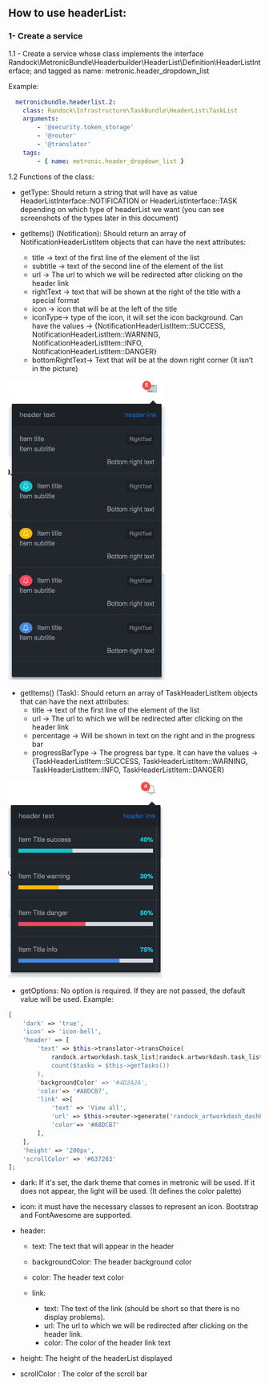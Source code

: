 ## How to use headerList:
 
### 1- Create a service 

1.1 - Create a service whose class implements the interface Randock\MetronicBundle\Headerbuilder\HeaderList\Definition\HeaderListInterface; and tagged as name: metronic.header_dropdown_list

Example: 
```yaml
  metronicbundle.headerlist.2:
    class: Randock\Infrastructure\TaskBundle\HeaderList\TaskList
    arguments:
        - '@security.token_storage'
        - '@router'
        - '@translator'
    tags:
        - { name: metronic.header_dropdown_list }
```

  
1.2 Functions of the class:
- getType: Should return a string that will have as value HeaderListInterface::NOTIFICATION or HeaderListInterface::TASK depending on which type of headerList we want (you can see screenshots of the types later in this document)
 
- getItems() (Notification): Should return an array of NotificationHeaderListItem objects that can have the next attributes:
  - title →  text of the first line of the element of the list
  - subtitle → text of the second line of the element of the list
  - url → The url to which we will be redirected after clicking on the header link
  - rightText → text that will be shown at the right of the title with a special format 
  - icon → icon that will be at the left of the title
  - iconType→ type of the icon, it will set the icon background. 
  Can have the values → {NotificationHeaderListItem::SUCCESS, NotificationHeaderListItem::WARNING, 
  NotificationHeaderListItem::INFO, NotificationHeaderListItem::DANGER}
  - bottomRightText→ Text that will be at the down right corner (It isn’t in the picture)

![alt text](img/NotificationHeaderList.png)

- getItems() (Task): Should return an array of TaskHeaderListItem objects that can have the next attributes:
  - title →  text of the first line of the element of the list
  - url → The url to which we will be redirected after clicking on the header link
  - percentage → Will be shown in text on the right and in the progress bar
  - progressBarType → The progress bar type. It can have the values → {TaskHeaderListItem::SUCCESS, TaskHeaderListItem::WARNING, 
                                                                         TaskHeaderListItem::INFO, TaskHeaderListItem::DANGER}

![alt text](img/TaskHeaderList.png)


  - getOptions:
No option is required. If they are not passed, the default value will be used.
Example:
```php
[
    'dark' => 'true',
    'icon' => 'icon-bell',
    'header' => [
        'text' => $this->translator->transChoice(
            randock.artworkdash.task_list|randock.artworkdash.task_list_plural',
            count($tasks = $this->getTasks())
        ),
        'backgroundColor' => '#4D2A2A',
        'color'=> '#A8DCB7',
        'link' =>[
            'text' => 'View all',
            'url' => $this->router->generate('randock_artworkdash_dashboard_home'),
            'color'=> '#A8DCB7'
        ],
    ],
    'height' => '200px',
    'scrollColor' => '#637283'
];
```
- dark: If it's set, the dark theme that comes in metronic will be used. If it does not appear, the light will be used. (It defines the color palette)
 
- icon: it must have the necessary classes to represent an icon. Bootstrap and FontAwesome are supported.
 
- header:
  - text: The text that will appear in the header
  - backgroundColor: The header background color
  - color: The header text color
	
  - link:
    - text: The text of the link (should be short so that there is no display problems).
    - url: The url to which we will be redirected after clicking on the header link.
    - color: The color of the header link text
 
- height: The height of the headerList displayed
- scrollColor : The color of the scroll bar
 
 
